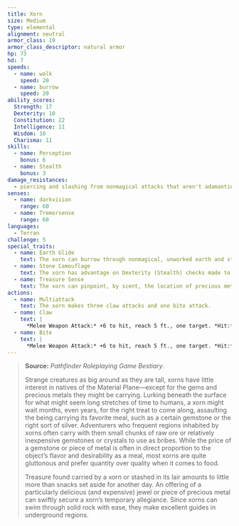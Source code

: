 ```yaml
---
title: Xorn
size: Medium
type: elemental
alignment: neutral
armor_class: 19
armor_class_descriptor: natural armor
hp: 73
hd: 7
speeds:
  - name: walk
    speed: 20
  - name: burrow
    speed: 20
ability_scores:
  Strength: 17
  Dexterity: 10
  Constitution: 22
  Intelligence: 11
  Wisdom: 10
  Charisma: 11
skills:
  - name: Perception
    bonus: 6
  - name: Stealth
    bonus: 3
damage_resistances:
  - piercing and slashing from nonmagical attacks that aren't adamantine
senses:
  - name: darkvision
    range: 60
  - name: Tremorsense
    range: 60
languages:
  - Terran
challenge: 5
special_traits:
  - name: Earth Glide
    text: The xorn can burrow through nonmagical, unworked earth and stone. While doing so, the xorn doesn’t disturb the material it moves through.
  - name: Stone Camouflage
    text: The xorn has advantage on Dexterity (Stealth) checks made to hide in rocky terrain.
  - name: Treasure Sense
    text: The xorn can pinpoint, by scent, the location of precious metals and stones, such as coins and gems, within 60 feet of it.
actions:
  - name: Multiattack
    text: The xorn makes three claw attacks and one bite attack.
  - name: Claw
    text: |
      *Melee Weapon Attack:* +6 to hit, reach 5 ft., one target. *Hit:* 6 (1d6 + 3) slashing damage.
  - name: Bite
    text: |
      *Melee Weapon Attack:* +6 to hit, reach 5 ft., one target. *Hit:* 13 (3d6 + 3) piercing damage.
---
```


> **Source:** *Pathfinder Roleplaying Game Bestiary*.
>
> Strange creatures as big around as they are tall, xorns have little interest in natives of the Material Plane—except for the gems and precious metals they might be carrying. Lurking beneath the surface for what might seem long stretches of time to humans, a xorn might wait months, even years, for the right treat to come along, assaulting the being carrying its favorite meal, such as a certain gemstone or the right sort of silver. Adventurers who frequent regions inhabited by xorns often carry with them small chunks of raw ore or relatively inexpensive gemstones or crystals to use as bribes. While the price of a gemstone or piece of metal is often in direct proportion to the object’s flavor and desirability as a meal, most xorns are quite gluttonous and prefer quantity over quality when it comes to food.
>
> Treasure found carried by a xorn or stashed in its lair amounts to little more than snacks set aside for another day. An offering of a particularly delicious (and expensive) jewel or piece of precious metal can swiftly secure a xorn’s temporary allegiance. Since xorns can swim through solid rock with ease, they make excellent guides in underground regions.
